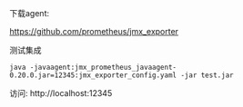 下载agent:

https://github.com/prometheus/jmx_exporter



测试集成

```
java -javaagent:jmx_prometheus_javaagent-0.20.0.jar=12345:jmx_exporter_config.yaml -jar test.jar
```

访问: http://localhost:12345





